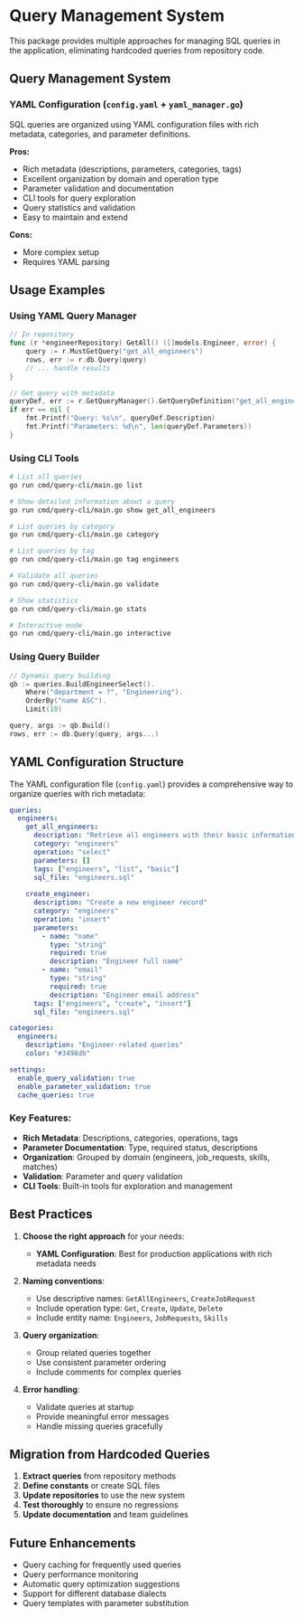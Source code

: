 # Query Management System

This package provides multiple approaches for managing SQL queries in the application, eliminating hardcoded queries from repository code.

## Query Management System

### YAML Configuration (`config.yaml` + `yaml_manager.go`)
SQL queries are organized using YAML configuration files with rich metadata, categories, and parameter definitions.

**Pros:**
- Rich metadata (descriptions, parameters, categories, tags)
- Excellent organization by domain and operation type
- Parameter validation and documentation
- CLI tools for query exploration
- Query statistics and validation
- Easy to maintain and extend

**Cons:**
- More complex setup
- Requires YAML parsing



## Usage Examples

### Using YAML Query Manager
```go
// In repository
func (r *engineerRepository) GetAll() ([]models.Engineer, error) {
    query := r.MustGetQuery("get_all_engineers")
    rows, err := r.db.Query(query)
    // ... handle results
}

// Get query with metadata
queryDef, err := r.GetQueryManager().GetQueryDefinition("get_all_engineers")
if err == nil {
    fmt.Printf("Query: %s\n", queryDef.Description)
    fmt.Printf("Parameters: %d\n", len(queryDef.Parameters))
}
```

### Using CLI Tools
```bash
# List all queries
go run cmd/query-cli/main.go list

# Show detailed information about a query
go run cmd/query-cli/main.go show get_all_engineers

# List queries by category
go run cmd/query-cli/main.go category

# List queries by tag
go run cmd/query-cli/main.go tag engineers

# Validate all queries
go run cmd/query-cli/main.go validate

# Show statistics
go run cmd/query-cli/main.go stats

# Interactive mode
go run cmd/query-cli/main.go interactive
```

### Using Query Builder
```go
// Dynamic query building
qb := queries.BuildEngineerSelect().
    Where("department = ?", "Engineering").
    OrderBy("name ASC").
    Limit(10)

query, args := qb.Build()
rows, err := db.Query(query, args...)
```

## YAML Configuration Structure

The YAML configuration file (`config.yaml`) provides a comprehensive way to organize queries with rich metadata:

```yaml
queries:
  engineers:
    get_all_engineers:
      description: "Retrieve all engineers with their basic information"
      category: "engineers"
      operation: "select"
      parameters: []
      tags: ["engineers", "list", "basic"]
      sql_file: "engineers.sql"
      
    create_engineer:
      description: "Create a new engineer record"
      category: "engineers"
      operation: "insert"
      parameters:
        - name: "name"
          type: "string"
          required: true
          description: "Engineer full name"
        - name: "email"
          type: "string"
          required: true
          description: "Engineer email address"
      tags: ["engineers", "create", "insert"]
      sql_file: "engineers.sql"

categories:
  engineers:
    description: "Engineer-related queries"
    color: "#3498db"

settings:
  enable_query_validation: true
  enable_parameter_validation: true
  cache_queries: true
```

### Key Features:
- **Rich Metadata**: Descriptions, categories, operations, tags
- **Parameter Documentation**: Type, required status, descriptions
- **Organization**: Grouped by domain (engineers, job_requests, skills, matches)
- **Validation**: Parameter and query validation
- **CLI Tools**: Built-in tools for exploration and management

## Best Practices

1. **Choose the right approach** for your needs:
   - **YAML Configuration**: Best for production applications with rich metadata needs

2. **Naming conventions**:
   - Use descriptive names: `GetAllEngineers`, `CreateJobRequest`
   - Include operation type: `Get`, `Create`, `Update`, `Delete`
   - Include entity name: `Engineers`, `JobRequests`, `Skills`

3. **Query organization**:
   - Group related queries together
   - Use consistent parameter ordering
   - Include comments for complex queries

4. **Error handling**:
   - Validate queries at startup
   - Provide meaningful error messages
   - Handle missing queries gracefully

## Migration from Hardcoded Queries

1. **Extract queries** from repository methods
2. **Define constants** or create SQL files
3. **Update repositories** to use the new system
4. **Test thoroughly** to ensure no regressions
5. **Update documentation** and team guidelines

## Future Enhancements

- Query caching for frequently used queries
- Query performance monitoring
- Automatic query optimization suggestions
- Support for different database dialects
- Query templates with parameter substitution
